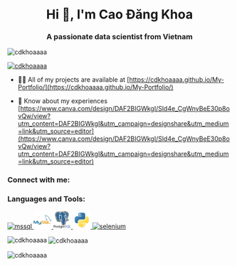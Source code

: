 <h1 align="center">Hi 👋, I'm Cao Đăng Khoa</h1>
<h3 align="center">A passionate data scientist from Vietnam</h3>

<p align="left"> <img src="https://komarev.com/ghpvc/?username=cdkhoaaaa&label=Profile%20views&color=0e75b6&style=flat" alt="cdkhoaaaa" /> </p>

<p align="left"> <a href="https://github.com/ryo-ma/github-profile-trophy"><img src="https://github-profile-trophy.vercel.app/?username=cdkhoaaaa" alt="cdkhoaaaa" /></a> </p>

- 👨‍💻 All of my projects are available at [https://cdkhoaaaa.github.io/My-Portfolio/](https://cdkhoaaaa.github.io/My-Portfolio/)

- 📄 Know about my experiences [https://www.canva.com/design/DAF2BIGWkgI/Sld4e_CgWnyBeE30p8ovQw/view?utm_content=DAF2BIGWkgI&utm_campaign=designshare&utm_medium=link&utm_source=editor](https://www.canva.com/design/DAF2BIGWkgI/Sld4e_CgWnyBeE30p8ovQw/view?utm_content=DAF2BIGWkgI&utm_campaign=designshare&utm_medium=link&utm_source=editor)

<h3 align="left">Connect with me:</h3>
<p align="left">
</p>

<h3 align="left">Languages and Tools:</h3>
<p align="left"> <a href="https://www.microsoft.com/en-us/sql-server" target="_blank" rel="noreferrer"> <img src="https://www.svgrepo.com/show/303229/microsoft-sql-server-logo.svg" alt="mssql" width="40" height="40"/> </a> <a href="https://www.mysql.com/" target="_blank" rel="noreferrer"> <img src="https://raw.githubusercontent.com/devicons/devicon/master/icons/mysql/mysql-original-wordmark.svg" alt="mysql" width="40" height="40"/> </a> <a href="https://www.postgresql.org" target="_blank" rel="noreferrer"> <img src="https://raw.githubusercontent.com/devicons/devicon/master/icons/postgresql/postgresql-original-wordmark.svg" alt="postgresql" width="40" height="40"/> </a> <a href="https://www.python.org" target="_blank" rel="noreferrer"> <img src="https://raw.githubusercontent.com/devicons/devicon/master/icons/python/python-original.svg" alt="python" width="40" height="40"/> </a> <a href="https://www.selenium.dev" target="_blank" rel="noreferrer"> <img src="https://raw.githubusercontent.com/detain/svg-logos/780f25886640cef088af994181646db2f6b1a3f8/svg/selenium-logo.svg" alt="selenium" width="40" height="40"/> </a> </p>

<p><img align="left" src="https://github-readme-stats.vercel.app/api/top-langs?username=cdkhoaaaa&show_icons=true&locale=en&layout=compact" alt="cdkhoaaaa" /></p>

<p>&nbsp;<img align="center" src="https://github-readme-stats.vercel.app/api?username=cdkhoaaaa&show_icons=true&locale=en" alt="cdkhoaaaa" /></p>

<p><img align="center" src="https://github-readme-streak-stats.herokuapp.com/?user=cdkhoaaaa&" alt="cdkhoaaaa" /></p>
